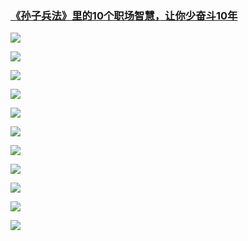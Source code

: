 ### [《孙子兵法》里的10个职场智慧，让你少奋斗10年](http://www.jianshu.com/p/3258c27d63ed)

![](img/《孙子兵法》里的10个职场智慧，让你少奋斗10年.jpg)

![](img/《孙子兵法》里的10个职场智慧，让你少奋斗10年2.jpg)

![](img/《孙子兵法》里的10个职场智慧，让你少奋斗10年3.jpg)

![](img/《孙子兵法》里的10个职场智慧，让你少奋斗10年4.jpg)

![](img/《孙子兵法》里的10个职场智慧，让你少奋斗10年5.jpg)

![](img/《孙子兵法》里的10个职场智慧，让你少奋斗10年6.jpg)

![](img/《孙子兵法》里的10个职场智慧，让你少奋斗10年7.jpg)

![](img/《孙子兵法》里的10个职场智慧，让你少奋斗10年8.jpg)

![](img/《孙子兵法》里的10个职场智慧，让你少奋斗10年9.jpg)

![](img/《孙子兵法》里的10个职场智慧，让你少奋斗10年10.jpg)

![](img/《孙子兵法》里的10个职场智慧，让你少奋斗10年11.jpg)
